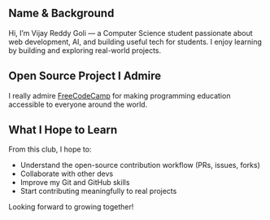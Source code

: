 ##  Name & Background
Hi, I’m Vijay Reddy Goli — a Computer Science student passionate about web development, AI, and building useful tech for students. I enjoy learning by building and exploring real-world projects.

##  Open Source Project I Admire
I really admire [FreeCodeCamp](https://github.com/freeCodeCamp/freeCodeCamp) for making programming education accessible to everyone around the world.

##  What I Hope to Learn
From this club, I hope to:
- Understand the open-source contribution workflow (PRs, issues, forks)
- Collaborate with other devs
- Improve my Git and GitHub skills
- Start contributing meaningfully to real projects

Looking forward to growing together!
